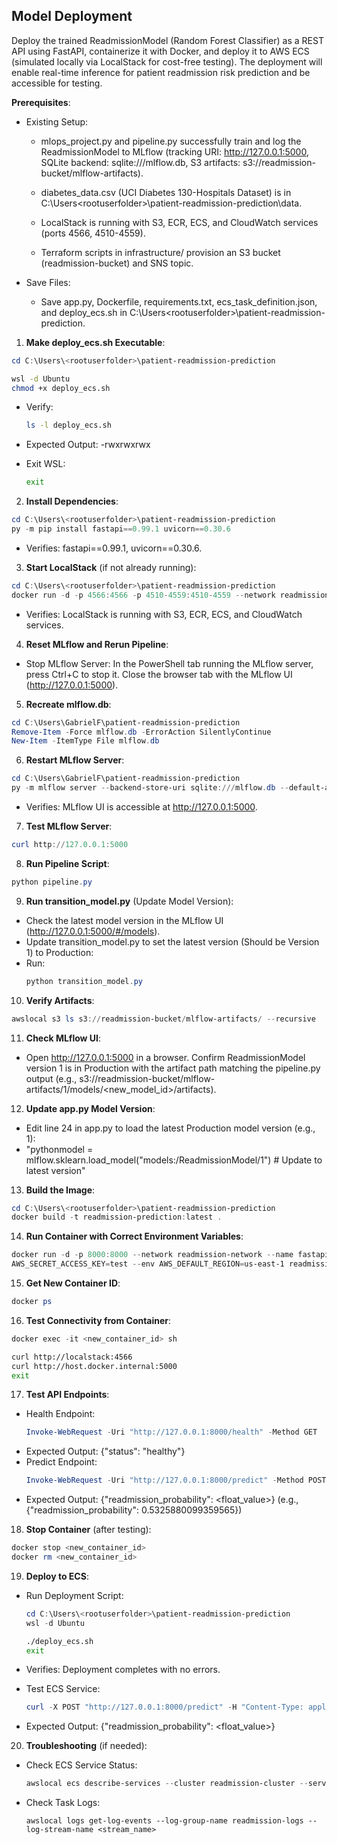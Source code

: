 ## Model Deployment

Deploy the trained ReadmissionModel (Random Forest Classifier) as a REST API using FastAPI, containerize it with Docker, and deploy it to AWS ECS (simulated locally via LocalStack for cost-free testing). The deployment will enable real-time inference for patient readmission risk prediction and be accessible for testing.

**Prerequisites**:

- Existing Setup:

  + mlops_project.py and pipeline.py successfully train and log the ReadmissionModel to MLflow (tracking URI: http://127.0.0.1:5000, SQLite backend: sqlite:///mlflow.db, S3 artifacts: s3://readmission-bucket/mlflow-artifacts).

  + diabetes_data.csv (UCI Diabetes 130-Hospitals Dataset) is in C:\Users\<rootuserfolder>\patient-readmission-prediction\data.

  + LocalStack is running with S3, ECR, ECS, and CloudWatch services (ports 4566, 4510-4559).

  + Terraform scripts in infrastructure/ provision an S3 bucket (readmission-bucket) and SNS topic.

- Save Files:

  + Save app.py, Dockerfile, requirements.txt, ecs_task_definition.json, and deploy_ecs.sh in C:\Users\<rootuserfolder>\patient-readmission-prediction.

1. **Make deploy_ecs.sh Executable**:
  ```powershell
  cd C:\Users\<rootuserfolder>\patient-readmission-prediction
  ```
  ```bash
  wsl -d Ubuntu
  chmod +x deploy_ecs.sh
  ```

- Verify:
  ```bash
  ls -l deploy_ecs.sh
  ```
- Expected Output: -rwxrwxrwx

- Exit WSL:
  ```bash
  exit
  ```

2. **Install Dependencies**:
  ```powershell
  cd C:\Users\<rootuserfolder>\patient-readmission-prediction
  py -m pip install fastapi==0.99.1 uvicorn==0.30.6
  ```

- Verifies: fastapi==0.99.1, uvicorn==0.30.6.

3. **Start LocalStack** (if not already running):
  ```powershell
  cd C:\Users\<rootuserfolder>\patient-readmission-prediction
  docker run -d -p 4566:4566 -p 4510-4559:4510-4559 --network readmission-network --network-alias localstack --name localstack --env SERVICES=s3,ecr,ecs,cloudwatch --env HOSTNAME_EXTERNAL=localstack --env S3_PATH_STYLE=1 localstack/localstack
  ```
- Verifies: LocalStack is running with S3, ECR, ECS, and CloudWatch services.

4. **Reset MLflow and Rerun Pipeline**:
- Stop MLflow Server: In the PowerShell tab running the MLflow server, press Ctrl+C to stop it. Close the browser tab with the MLflow UI (http://127.0.0.1:5000).

5. **Recreate mlflow.db**:
  ```powershell
  cd C:\Users\GabrielF\patient-readmission-prediction
  Remove-Item -Force mlflow.db -ErrorAction SilentlyContinue
  New-Item -ItemType File mlflow.db
  ```

6. **Restart MLflow Server**:
  ```powershell
  cd C:\Users\GabrielF\patient-readmission-prediction
  py -m mlflow server --backend-store-uri sqlite:///mlflow.db --default-artifact-root s3://readmission-bucket/mlflow-artifacts --host 0.0.0.0 --port 5000
  ```

- Verifies: MLflow UI is accessible at http://127.0.0.1:5000.

7. **Test MLflow Server**:
  ```powershell
  curl http://127.0.0.1:5000
  ```

8. **Run Pipeline Script**:
  ```powershell
  python pipeline.py
  ```

9. **Run transition_model.py** (Update Model Version):

- Check the latest model version in the MLflow UI (http://127.0.0.1:5000/#/models).
- Update transition_model.py to set the latest version (Should be Version 1) to Production:
- Run:
  ```powershell
  python transition_model.py
  ```

10. **Verify Artifacts**:
  ```powershell
  awslocal s3 ls s3://readmission-bucket/mlflow-artifacts/ --recursive
  ```
11. **Check MLflow UI**:
- Open http://127.0.0.1:5000 in a browser. Confirm ReadmissionModel version 1 is in Production with the artifact path matching the pipeline.py output (e.g., s3://readmission-bucket/mlflow-artifacts/1/models/<new_model_id>/artifacts).
  
12. **Update app.py Model Version**:
    
- Edit line 24 in app.py to load the latest Production model version (e.g., 1):
- "pythonmodel = mlflow.sklearn.load_model("models:/ReadmissionModel/1")  # Update to latest version"

13. **Build the Image**:
  ```powershell
  cd C:\Users\<rootuserfolder>\patient-readmission-prediction
  docker build -t readmission-prediction:latest .
  ```

14. **Run Container with Correct Environment Variables**:
  ```powershell
  docker run -d -p 8000:8000 --network readmission-network --name fastapi --env AWS_ENDPOINT_URL=http://localstack:4566 --env MLFLOW_TRACKING_URI=http://host.docker.internal:5000 --env AWS_S3_FORCE_PATH_STYLE=true --env AWS_ACCESS_KEY_ID=test --env 
  AWS_SECRET_ACCESS_KEY=test --env AWS_DEFAULT_REGION=us-east-1 readmission-prediction:latest
  ```

15. **Get New Container ID**:
  ```powershell
  docker ps
  ```

16. **Test Connectivity from Container**:
  ```powershell
  docker exec -it <new_container_id> sh
  ```
  ```bash
  curl http://localstack:4566
  curl http://host.docker.internal:5000
  exit
  ```

17. **Test API Endpoints**:

- Health Endpoint:
  ```powershell
  Invoke-WebRequest -Uri "http://127.0.0.1:8000/health" -Method GET
  ```
- Expected Output: {"status": "healthy"}
- Predict Endpoint:
  ```powershell
  Invoke-WebRequest -Uri "http://127.0.0.1:8000/predict" -Method POST -Headers @{ "Content-Type" = "application/json" } -Body '{"age": 70.0, "gender": 1, "race": 2, "time_in_hospital": 5, "num_lab_procedures": 40, "num_medications": 15, "diabetesMed": 1}'
  ```
- Expected Output: {"readmission_probability": <float_value>} (e.g., {"readmission_probability": 0.5325880099359565})

18. **Stop Container** (after testing):
  ```powershell
  docker stop <new_container_id>
  docker rm <new_container_id>
  ```

19. **Deploy to ECS**:

- Run Deployment Script:
  ```powershell
  cd C:\Users\<rootuserfolder>\patient-readmission-prediction
  wsl -d Ubuntu
  ```
  ```bash
  ./deploy_ecs.sh
  exit
  ```
  
- Verifies: Deployment completes with no errors.
- Test ECS Service:
  ```powershell
  curl -X POST "http://127.0.0.1:8000/predict" -H "Content-Type: application/json" -d '{"age": 70.0, "gender": 1, "race": 2, "time_in_hospital": 5, "num_lab_procedures": 40, "num_medications": 15, "diabetesMed": 1}'
  ```
  
- Expected Output: {"readmission_probability": <float_value>}

20. **Troubleshooting** (if needed):

- Check ECS Service Status:
  ```powershell
  awslocal ecs describe-services --cluster readmission-cluster --services readmission-service
  ```
- Check Task Logs:
  ```powershellawslocal logs describe-log-streams --log-group-name readmission-logs
  awslocal logs get-log-events --log-group-name readmission-logs --log-stream-name <stream_name>
  ```
